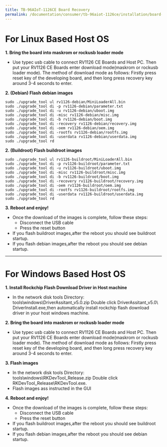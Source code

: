 ```yaml
---
title: TB-96AIoT-1126CE Board Recovery
permalink: /documentation/consumer/tb-96aiot-1126ce/installation/board-recovery.md.html
---
```


# For Linux Based Host OS

**1. Bring the board into maskrom or rockusb loader mode**
-  Use typec usb cable to connect RV1126 CE Boards and Host PC. Then put your RV1126 CE Boards enter download mode(maskrom or rockusb loader mode). The method of download mode as follows: Firstly press reset key of the developing board, and then long press recovery key around 3-4 seconds to enter.


**2. (Debian)  Flash debian images**
```
sudo ./upgrade_tool ul rv1126-debian/MiniLoaderAll.bin
sudo ./upgrade_tool di -p rv1126-debian/parameter.txt
sudo ./upgrade_tool di -u rv1126-debian/uboot.img
sudo ./upgrade_tool di -misc rv1126-debian/misc.img
sudo ./upgrade_tool di -b rv1126-debian/boot.img
sudo ./upgrade_tool di -recovery rv1126-debian/recovery.img
sudo ./upgrade_tool di -oem rv1126-debian/oem.img
sudo ./upgrade_tool di -rootfs rv1126-debian/rootfs.img
sudo ./upgrade_tool di -userdata rv1126-debian/userdata.img
sudo ./upgrade_tool rd
```

**2. (Buildroot) Flash buildroot images**
```
sudo ./upgrade_tool ul rv1126-buildroot/MiniLoaderAll.bin
sudo ./upgrade_tool di -p rv1126-buildroot/parameter.txt
sudo ./upgrade_tool di -u rv1126-buildroot/uboot.img
sudo ./upgrade_tool di -misc rv1126-buildroot/misc.img
sudo ./upgrade_tool di -b rv1126-buildroot/boot.img
sudo ./upgrade_tool di -recovery rv1126-buildroot/recovery.img
sudo ./upgrade_tool di -oem rv1126-buildroot/oem.img
sudo ./upgrade_tool di -rootfs rv1126-buildroot/rootfs.img
sudo ./upgrade_tool di -userdata rv1126-buildroot/userdata.img
sudo ./upgrade_tool rd
```

**3. Reboot and enjoy!**
- Once the download of the images is complete, follow these steps:
    - Disconnect the USB cable
    - Press the reset button
- If you flash buildroot images,after the reboot you should see buildroot startup.
- If you flash debian images,after the reboot you should see debian startup.

***

# For Windows Based Host OS

**1. Install Rockchip Flash Download Driver in Host machine**
- In the network disk tools Directory: tools\windows\DriverAssitant_v5.0.zip Double click DriverAssitant_v5.0\ DriverInstall.exe,then automatically install rockchip flash download driver in your host windows machine.

**2. Bring the board into maskrom or rockusb loader mode**
- Use typec usb cable to connect RV1126 CE Boards and Host PC. Then put your RV1126 CE Boards enter download mode(maskrom or rockusb loader mode). The method of download mode as follows: Firstly press reset key of the developing board, and then long press recovery key around 3-4 seconds to enter.

**3. Flash images**
- In the network disk tools Directory: tools\windows\RKDevTool_Release.zip Double click RKDevTool_Release\RKDevTool.exe.
- Flash images ass instructed in the GUI

**4. Reboot and enjoy!**
- Once the download of the images is complete, follow these steps:
    - Disconnect the USB cable
    - Press the reset button
- If you flash buildroot images,after the reboot you should see buildroot startup.
- If you flash debian images,after the reboot you should see debian startup.